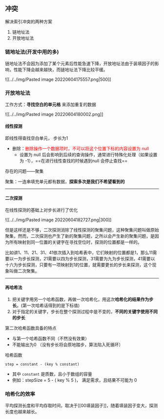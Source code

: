 ## 冲突

解决索引冲突的两种方案

1. 链地址法
2. 开放地址法


### 链地址法(开发中用的多)

链地址法不会因为添加了某个元素后性能急速下降，开放地址法由于装填因子的影响，性能下降会越来越快，而链地址法下降比较平缓。


![[../../img/Pasted image 20220604175557.png|500]]


### 开放地址法

工作方式：**寻找空白的单元格** 来添加重复的数据

![[../../img/Pasted image 20220604180002.png]]

#### 线性探测

即线性得查找空白单元， 步长为1

- 删除：<span style="color:red">删除操作一个数据项时，不可以将这个位置下标的内容设置为 null </span>
	- 设置为 null 后会影响到后续的查询操作，通常进行特殊化处理（如果设置为 -1），==在进行线性查找的时候遇到null 会停止查找==

存在的问题——聚集

聚集：一连串填充单元都有数据，**探索多次是我们不希望看到的**

---

#### 二次探测

在线性探测的基础上对步长进行了优化

![[../../img/Pasted image 20220604182727.png|300]]

但是这样还是不够，二次探测消除了线性探测的聚集问题，这种聚集问题叫做原始聚集，然而，二次探测也产生了新的聚集问题，之所以会产生新的聚集问题，是因为所有映射到同一位置的关键字在寻找空位时，探测的位置都是一样的。

比如讲1、11、21、31、41依次插入到哈希表中，它们映射的位置都是1，那么11需要以一为步长探测，21需要以四为步长探测，31需要为九为步长探测，41需要以十六为步长探测，只要有一项映射到1的位置，就需要更长的步长来探测，这个现象叫做二次聚集。

---

#### 再哈希法

1. 把关键字用另一个哈希函数，再做一次哈希化，用这次**哈希化的结果作为步长**。(第一次哈希话得到的是下标值)
2. 对于指定的关键字，步长在整个探测过程中是不变的，**不同的关键字使用不同的步长**


第二次哈希函数具备的特点

- 与第一个哈希函数不同（不然没有效果）
- 不能输出为0 （没有步长将会原地踏步，算法陷入死循环）

哈希函数

`step = constant - (key % constant)`

- 其中  `constant` 是质数，且小于数组的容量
- 例如：stepSize = 5 - ( key % 5 )， 满足需求，且结果不可能为 0



### 哈希化的效率

平均探测长度和平均存取时间，取决于[[00填装因子]]，随着填装因子变大，探测长度也越来越长。

